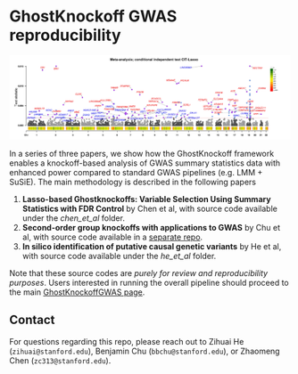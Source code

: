 # GhostKnockoff GWAS reproducibility

![fig1](Results/Rect_Manhtn.GhostKnockoffLasso_group_Meta-analysis.jpg)

In a series of three papers, we show how the GhostKnockoff framework enables a knockoff-based analysis of GWAS summary statistics data with enhanced power compared to standard GWAS pipelines (e.g. LMM + SuSiE). The main methodology is described in the following papers

1. **Lasso-based Ghostknockoffs: Variable Selection Using Summary Statistics with FDR Control** by Chen et al, with source code available under the *chen_et_al* folder.
2. **Second-order group knockoffs with applications to GWAS** by Chu et al, with source code available in a [separate repo](https://github.com/biona001/group-knockoff-reproducibility).
3. **In silico identification of putative causal genetic variants** by He et al, with source code available under the *he_et_al* folder.

Note that these source codes are *purely for review and reproducibility purposes*. Users interested in running the overall pipeline should proceed to the main [GhostKnockoffGWAS page](https://github.com/biona001/GhostKnockoffGWAS). 

## Contact

For questions regarding this repo, please reach out to Zihuai He (`zihuai@stanford.edu`), Benjamin Chu (`bbchu@stanford.edu`), or Zhaomeng Chen (`zc313@stanford.edu`).
